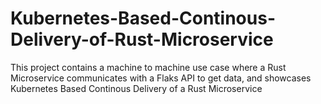 # Kubernetes-Based-Continous-Delivery-of-Rust-Microservice
This project contains a machine to machine use case where a Rust Microservice communicates with a Flaks API to get data, and showcases Kubernetes Based Continous Delivery of a Rust Microservice 
